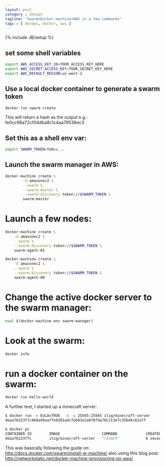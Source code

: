 ```yaml
---
layout: post
category : devops
tagline: "Swarm+Docker-machine+AWS in a few commands"
tags : [ devops, docker, aws ]
---
```

{% include JB/setup %}

## set some shell variables
```bash
export AWS_ACCESS_KEY_ID=YOUR_ACCESS_KEY_HERE
export AWS_SECRET_ACCESS_KEY=YOUR_SECRET_KEY_HERE
export AWS_DEFAULT_REGION=us-west-2
```

## Use a local docker container to generate a swarm token
```bash
docker run swarm create
```

This will return a hash as the output e.g.:
fe0cc96a72cf04dba8c1c4aa79536ec3

## Set this as a shell env var:
```bash
export SWARM_TOKEN=fe0cc...
```

## Launch the swarm manager in AWS:
```bash
docker-machine create \
        -d amazonec2 \
        --swarm \
        --swarm-master \
        --swarm-discovery token://$SWARM_TOKEN \
        swarm-master
```

# Launch a few nodes:
```bash
docker-machine create \
    -d amazonec2 \
    --swarm \
    --swarm-discovery token://$SWARM_TOKEN \
    swarm-agent-01

docker-machine create \
    -d amazonec2 \
    --swarm \
    --swarm-discovery token://$SWARM_TOKEN \
    swarm-agent-00
```

# Change the active docker server to the swarm manager:
```bash
eval $(docker-machine env swarm-manager)
```

# Look at the swarm:
```bash
docker info
```

# run a docker container on the swarm:
```bash
docker run hello-world
```

A further test, I started up a minecraft server:
```bash
$ docker run -e EULA=TRUE  -d -p 25565:25565 itzg/minecraft-server
4baa76223f7c4b8a99aa7fe9201a4cfeb03e2a870fda70c213e7c356d4c82a7f

$ docker ps
CONTAINER ID        IMAGE                   COMMAND             CREATED             STATUS              PORTS                            NAMES
4baa76223f7c        itzg/minecraft-server   "/start"            6 seconds ago       Up 6 seconds        52.26.250.197:25565->25565/tcp   swarm-agent-01/backstabbing_fermi

```


This was basically following the guide on:
http://docs.docker.com/swarm/install-w-machine/
also using this blog post:
http://networkstatic.net/docker-machine-provisioning-on-aws/


